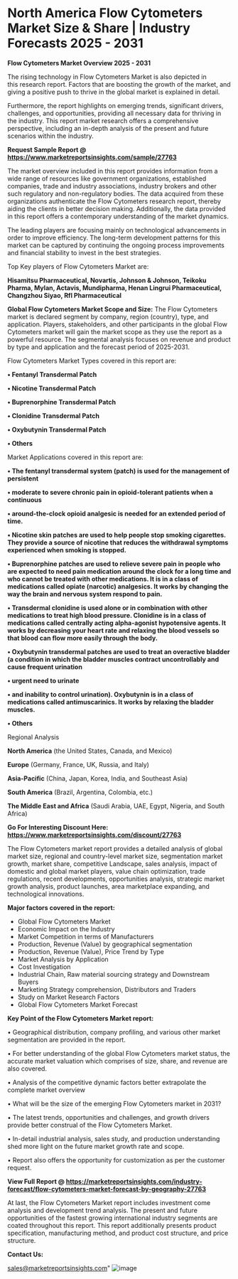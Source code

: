 # North America Flow Cytometers Market Size & Share | Industry Forecasts 2025 - 2031

<Strong> Flow Cytometers Market Overview 2025 - 2031</strong>

The rising technology in Flow Cytometers Market is also depicted in this research report. Factors that are boosting the growth of the market, and giving a positive push to thrive in the global market is explained in detail.

Furthermore, the report highlights on emerging trends, significant drivers, challenges, and opportunities, providing all necessary data for thriving in the industry. This report market research offers a comprehensive perspective, including an in-depth analysis of the present and future scenarios within the industry.

<strong>Request Sample Report @ <a href=https://www.marketreportsinsights.com/sample/27763>https://www.marketreportsinsights.com/sample/27763</a></strong>

The market overview included in this report provides information from a wide range of resources like government organizations, established companies, trade and industry associations, industry brokers and other such regulatory and non-regulatory bodies. The data acquired from these organizations authenticate the Flow Cytometers research report, thereby aiding the clients in better decision making. Additionally, the data provided in this report offers a contemporary understanding of the market dynamics.

The leading players are focusing mainly on technological advancements in order to improve efficiency. The long-term development patterns for this market can be captured by continuing the ongoing process improvements and financial stability to invest in the best strategies.

Top Key players of Flow Cytometers Market are:

<strong>Hisamitsu Pharmaceutical, Novartis, Johnson & Johnson, Teikoku Pharma, Mylan, Actavis, Mundipharma, Henan Lingrui Pharmaceutical, Changzhou Siyao, Rfl Pharmaceutical</strong>

<strong><b>Global Flow Cytometers Market Scope and Size:</b></strong>
The Flow Cytometers market is declared segment by company, region (country), type, and application. Players, stakeholders, and other participants in the global Flow Cytometers market will gain the market scope as they use the report as a powerful resource. The segmental analysis focuses on revenue and product by type and application and the forecast period of 2025-2031.

Flow Cytometers Market Types covered in this report are:

<strong>• Fentanyl Transdermal Patch

• Nicotine Transdermal Patch

• Buprenorphine Transdermal Patch

• Clonidine Transdermal Patch

• Oxybutynin Transdermal Patch

• Others</strong>

Market Applications covered in this report are:

<strong>• The fentanyl transdermal system (patch) is used for the management of persistent

• moderate to severe chronic pain in opioid-tolerant patients when a continuous

• around-the-clock opioid analgesic is needed for an extended period of time.

• Nicotine skin patches are used to help people stop smoking cigarettes. They provide a source of nicotine that reduces the withdrawal symptoms experienced when smoking is stopped.

• Buprenorphine patches are used to relieve severe pain in people who are expected to need pain medication around the clock for a long time and who cannot be treated with other medications. It is in a class of medications called opiate (narcotic) analgesics. It works by changing the way the brain and nervous system respond to pain.

• Transdermal clonidine is used alone or in combination with other medications to treat high blood pressure. Clonidine is in a class of medications called centrally acting alpha-agonist hypotensive agents. It works by decreasing your heart rate and relaxing the blood vessels so that blood can flow more easily through the body.

• Oxybutynin transdermal patches are used to treat an overactive bladder (a condition in which the bladder muscles contract uncontrollably and cause frequent urination

• urgent need to urinate

• and inability to control urination). Oxybutynin is in a class of medications called antimuscarinics. It works by relaxing the bladder muscles.

• Others</strong> 

Regional Analysis

<strong>North America</strong> (the United States, Canada, and Mexico)

<strong>Europe</strong> (Germany, France, UK, Russia, and Italy)

<strong>Asia-Pacific</strong> (China, Japan, Korea, India, and Southeast Asia)

<strong>South America</strong> (Brazil, Argentina, Colombia, etc.)

<strong>The Middle East and Africa</strong> (Saudi Arabia, UAE, Egypt, Nigeria, and South Africa)

<strong>Go For Interesting Discount Here: <a href=https://www.marketreportsinsights.com/discount/27763>https://www.marketreportsinsights.com/discount/27763</a></strong>

The Flow Cytometers market report provides a detailed analysis of global market size, regional and country-level market size, segmentation market growth, market share, competitive Landscape, sales analysis, impact of domestic and global market players, value chain optimization, trade regulations, recent developments, opportunities analysis, strategic market growth analysis, product launches, area marketplace expanding, and technological innovations.

<strong><b>Major factors covered in the report:</b></strong>
<ul>
  <li>Global Flow Cytometers Market </li>
  <li>Economic Impact on the Industry</li>
  <li>Market Competition in terms of Manufacturers</li>
  <li>Production, Revenue (Value) by geographical segmentation</li>
  <li>Production, Revenue (Value), Price Trend by Type</li>
  <li>Market Analysis by Application</li>
  <li>Cost Investigation</li>
  <li>Industrial Chain, Raw material sourcing strategy and Downstream Buyers</li>
  <li>Marketing Strategy comprehension, Distributors and Traders</li>
  <li>Study on Market Research Factors</li>
  <li>Global Flow Cytometers Market Forecast</li>
</ul>

<strong><b>Key Point of the Flow Cytometers Market report:</b></strong>

• Geographical distribution, company profiling, and various other market segmentation are provided in the report.

• For better understanding of the global Flow Cytometers market status, the accurate market valuation which comprises of size, share, and revenue are also covered.

• Analysis of the competitive dynamic factors better extrapolate the complete market overview

• What will be the size of the emerging Flow Cytometers market in 2031?

• The latest trends, opportunities and challenges, and growth drivers provide better construal of the Flow Cytometers Market.

• In-detail industrial analysis, sales study, and production understanding shed more light on the future market growth rate and scope.

• Report also offers the opportunity for customization as per the customer request.

<strong><b>View Full Report @ <a href=https://marketreportsinsights.com/industry-forecast/flow-cytometers-market-forecast-by-geography-27763>https://marketreportsinsights.com/industry-forecast/flow-cytometers-market-forecast-by-geography-27763</a></b></strong>


At last, the Flow Cytometers Market report includes investment come analysis and development trend analysis. The present and future opportunities of the fastest growing international industry segments are coated throughout this report. This report additionally presents product specification, manufacturing method, and product cost structure, and price structure.

<strong>Contact Us:</strong>

sales@marketreportsinsights.com"
![image](https://github.com/user-attachments/assets/78d2b4a3-0952-41d0-b82a-ea4e5bb24fbe)
